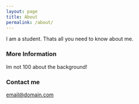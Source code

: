 ```yaml
---
layout: page
title: About
permalink: /about/
---
```


I am a student. Thats all you need to know about me.

### More Information

Im not 100 about the background!

### Contact me

[email@domain.com](mailto:email@domain.com)
